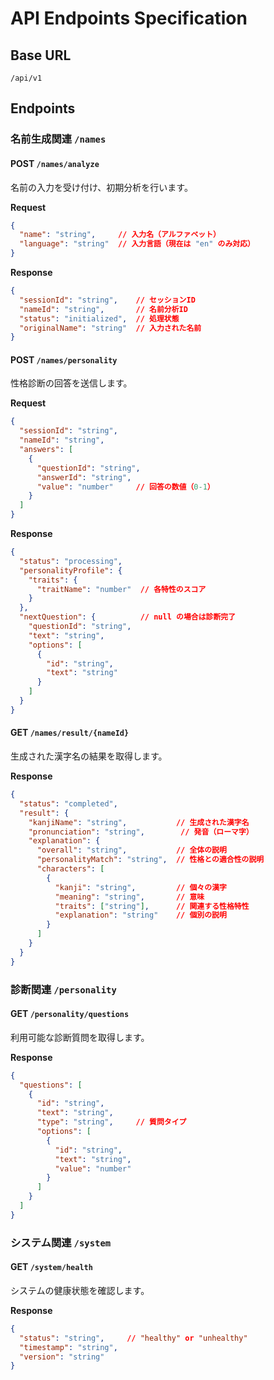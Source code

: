 # API Endpoints Specification

## Base URL
```
/api/v1
```

## Endpoints

### 名前生成関連 `/names`

#### POST `/names/analyze`
名前の入力を受け付け、初期分析を行います。

**Request**
```json
{
  "name": "string",     // 入力名（アルファベット）
  "language": "string"  // 入力言語（現在は "en" のみ対応）
}
```

**Response**
```json
{
  "sessionId": "string",    // セッションID
  "nameId": "string",       // 名前分析ID
  "status": "initialized",  // 処理状態
  "originalName": "string"  // 入力された名前
}
```

#### POST `/names/personality`
性格診断の回答を送信します。

**Request**
```json
{
  "sessionId": "string",
  "nameId": "string",
  "answers": [
    {
      "questionId": "string",
      "answerId": "string",
      "value": "number"     // 回答の数値（0-1）
    }
  ]
}
```

**Response**
```json
{
  "status": "processing",
  "personalityProfile": {
    "traits": {
      "traitName": "number"  // 各特性のスコア
    }
  },
  "nextQuestion": {          // null の場合は診断完了
    "questionId": "string",
    "text": "string",
    "options": [
      {
        "id": "string",
        "text": "string"
      }
    ]
  }
}
```

#### GET `/names/result/{nameId}`
生成された漢字名の結果を取得します。

**Response**
```json
{
  "status": "completed",
  "result": {
    "kanjiName": "string",           // 生成された漢字名
    "pronunciation": "string",        // 発音（ローマ字）
    "explanation": {
      "overall": "string",           // 全体の説明
      "personalityMatch": "string",  // 性格との適合性の説明
      "characters": [
        {
          "kanji": "string",         // 個々の漢字
          "meaning": "string",       // 意味
          "traits": ["string"],      // 関連する性格特性
          "explanation": "string"    // 個別の説明
        }
      ]
    }
  }
}
```

### 診断関連 `/personality`

#### GET `/personality/questions`
利用可能な診断質問を取得します。

**Response**
```json
{
  "questions": [
    {
      "id": "string",
      "text": "string",
      "type": "string",     // 質問タイプ
      "options": [
        {
          "id": "string",
          "text": "string",
          "value": "number"
        }
      ]
    }
  ]
}
```

### システム関連 `/system`

#### GET `/system/health`
システムの健康状態を確認します。

**Response**
```json
{
  "status": "string",     // "healthy" or "unhealthy"
  "timestamp": "string",
  "version": "string"
}
```